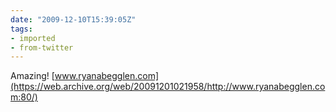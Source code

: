 ```yaml
---
date: "2009-12-10T15:39:05Z"
tags:
- imported
- from-twitter
---
```

Amazing\! [www.ryanabegglen.com](https://web.archive.org/web/20091201021958/http://www.ryanabegglen.com:80/)
